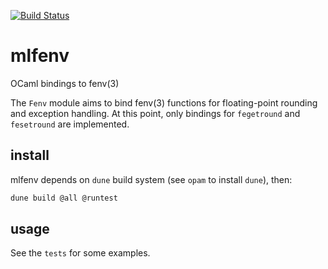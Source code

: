 [![Build Status](https://travis-ci.com/thvnx/mlfenv.svg?branch=master)](https://travis-ci.com/thvnx/mlfenv)

# mlfenv
OCaml bindings to fenv(3)

The `Fenv` module aims to bind fenv(3) functions for floating-point rounding and exception handling. At this point, only bindings for `fegetround` and `fesetround` are implemented.

## install

mlfenv depends on `dune` build system (see `opam` to install `dune`), then:

```bash
dune build @all @runtest
```

## usage

See the `tests` for some examples.

